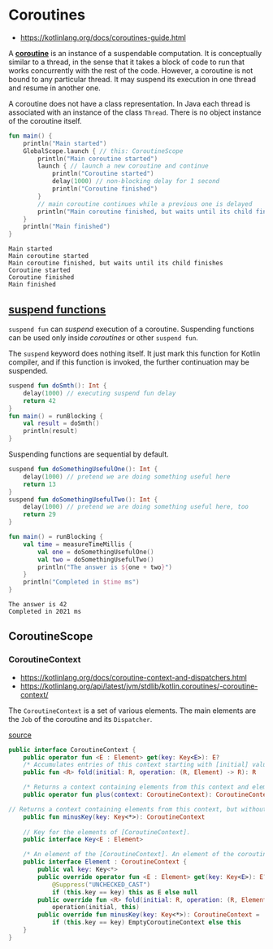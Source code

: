 # Coroutines

- https://kotlinlang.org/docs/coroutines-guide.html

A **<u>coroutine</u>** is an instance of a suspendable computation. It is conceptually similar to a thread, in the sense that it takes a block of code to run that works concurrently with the rest of the code. However, a coroutine is not bound to any particular thread. It may suspend its execution in one thread and resume in another one.

A coroutine does not have a class representation. In Java each thread is associated with an instance of the class `Thread`. There is no object instance of the coroutine itself.

```kotlin
fun main() {
	println("Main started")
	GlobalScope.launch { // this: CoroutineScope
		println("Main coroutine started")
	    launch { // launch a new coroutine and continue
	        println("Coroutine started")
	        delay(1000) // non-blocking delay for 1 second
	        println("Coroutine finished")
	    }
	    // main coroutine continues while a previous one is delayed
	    println("Main coroutine finished, but waits until its child finishes")
	}
	println("Main finished")
}
```
```output
Main started
Main coroutine started
Main coroutine finished, but waits until its child finishes
Coroutine started
Coroutine finished
Main finished
```

## [suspend functions](https://kotlinlang.org/docs/composing-suspending-functions.html)

`suspend fun` can *suspend* execution of a coroutine. Suspending functions can be used only inside *coroutines* or other `suspend fun`.

The `suspend` keyword does nothing itself. It just mark this function for Kotlin compiler, and if this function is invoked, the further continuation may be suspended.

```kotlin
suspend fun doSmth(): Int {
    delay(1000) // executing suspend fun delay
    return 42
}
fun main() = runBlocking {
	val result = doSmth()
    println(result)
}
```

Suspending functions are sequential by default﻿.

```kotlin
suspend fun doSomethingUsefulOne(): Int {
    delay(1000) // pretend we are doing something useful here
    return 13
}
suspend fun doSomethingUsefulTwo(): Int {
    delay(1000) // pretend we are doing something useful here, too
    return 29
}

fun main() = runBlocking {
    val time = measureTimeMillis {
        val one = doSomethingUsefulOne()
        val two = doSomethingUsefulTwo()
        println("The answer is ${one + two}")
    }
    println("Completed in $time ms")
}
```
```output
The answer is 42
Completed in 2021 ms
```

## CoroutineScope
### CoroutineContext

- https://kotlinlang.org/docs/coroutine-context-and-dispatchers.html
- https://kotlinlang.org/api/latest/jvm/stdlib/kotlin.coroutines/-coroutine-context/

The `CoroutineContext` is a set of various elements. The main elements are the `Job` of the coroutine and its `Dispatcher`.

[source](https://github.com/JetBrains/kotlin/blob/master/libraries/stdlib/src/kotlin/coroutines/CoroutineContext.kt)
```kotlin
public interface CoroutineContext {
    public operator fun <E : Element> get(key: Key<E>): E?
    /* Accumulates entries of this context starting with [initial] value and applying [operation] from left to right to current accumulator value and each element of this context. */
    public fun <R> fold(initial: R, operation: (R, Element) -> R): R

    /* Returns a context containing elements from this context and elements from the other [context]. The elements from this context with the same key as in the other one are dropped. */
    public operator fun plus(context: CoroutineContext): CoroutineContext {...}

// Returns a context containing elements from this context, but without an element with the specified [key].
    public fun minusKey(key: Key<*>): CoroutineContext
	
	// Key for the elements of [CoroutineContext].
    public interface Key<E : Element>

    /* An element of the [CoroutineContext]. An element of the coroutine context is a singleton context by itself. */
    public interface Element : CoroutineContext {
        public val key: Key<*>
        public override operator fun <E : Element> get(key: Key<E>): E? =
            @Suppress("UNCHECKED_CAST")
            if (this.key == key) this as E else null
        public override fun <R> fold(initial: R, operation: (R, Element) -> R): R =
            operation(initial, this)
        public override fun minusKey(key: Key<*>): CoroutineContext =
            if (this.key == key) EmptyCoroutineContext else this
    }
}
```


